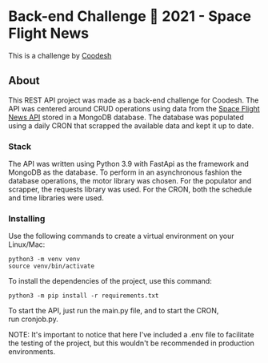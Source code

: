 # Back-end Challenge 🏅 2021 - Space Flight News

This is a challenge by <a href = "https://coodesh.com/">Coodesh</a>

## About 

This REST API project was made as a back-end challenge for Coodesh. The API was centered around CRUD operations using data from the <a href = "https://api.spaceflightnewsapi.net/v3/documentation">Space Flight News API</a> stored in a MongoDB database. The database was populated using a daily CRON that scrapped the available data and kept it up to date.

### Stack 

The API was written using Python 3.9 with FastApi as the framework and MongoDB as the database. 
To perform in an asynchronous fashion the database operations, the motor library was chosen. 
For the populator and scrapper, the requests library was used. 
For the CRON, both the schedule and time libraries were used.

### Installing

Use the following commands to create a virtual environment on your Linux/Mac:

```
python3 -m venv venv
source venv/bin/activate
```

To install the dependencies of the project, use this command:

```
python3 -m pip install -r requirements.txt
```

To start the API, just run the main.py file, and to start the CRON, run cronjob.py.

NOTE: It's important to notice that here I've included a .env file to facilitate the testing of the project, but this wouldn't be recommended in production environments.

